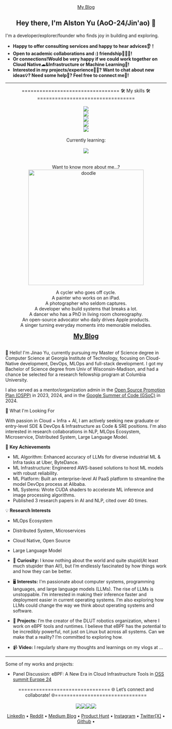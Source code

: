 <div align= "center">
 <!--<a href="https://aoo-24.github.io/portfolio/">Portfolio</a>  · -->
 <!-- This is a hidden comment -->
 <a href="https://aoo-24.github.io/">My Blog</a>
</div>

<h2 align="center">Hey there, I'm Alston Yu (AoO-24/Jin'ao) 👋</h2> 

I'm a developer/explorer/founder who finds joy in building and exploring. 

- **Happy to offer consulting services and happy to hear advices👂！**
- **Open to academic collaborations and :) friendship🧑‍🤝‍🧑!**
- **Or connections!Would be very happy if we could work together on Cloud Native☁&Infrastructure or Machine Learning🤖!** 
- **Interested in my projects/experience🧑‍💼? Want to chat about new ideas💡? Need some help🤝? Feel free to connect me🔗!**
---

<div align="center">
    ================================= 🛠️ My skills 🛠️ =================================

 </h4>
    <br>
    <br>
    <div>
        <img src="https://skillicons.dev/icons?i=go,py,ts,java" />
    </div>
    <div>
        <img src="https://skillicons.dev/icons?i=fastapi,spring,nodejs,graphql,kafka,postman" />
    </div>
    <div>
        <img src="https://skillicons.dev/icons?i=html,css,js,ts,react,figma" />
    </div>
    <div>
        <img src="https://skillicons.dev/icons?i=postgres,mysql,redis,mongodb " />
    </div>
    <div>
        <img src="https://skillicons.dev/icons?i=aws,azure,docker,kubernetes,terraform,ansible,powershell,linux,gitlab" />
    </div>
<div>
    <div>
        <br>
        </b>Currently learning:
        <br>
        <br>
        <img src="https://skillicons.dev/icons?i=rust,cassandra,deno,gcp,cloudflare,bitbucket,jenkins,redhat,openshift" />
    </div>
</div>
<br>
<br>
</div>

<div align="center">
Want to know more about me...?
 
</div>


<div align="center">
<img src="https://github.com/AoO-24/AoO-24/blob/main/doodle.gif" alt="doodle" width="360" height="360">
</div>

<p align="center">
A cycler who goes off cycle.<br/>
A painter who works on an iPad.<br/>
A photographer who seldom captures.<br/>
A developer who build systems that breaks a lot.<br/>
A dancer who has a PhD in living room choreography.<br/>
An open-source advocator who daily drives Apple products.<br/>
A singer turning everyday moments into memorable melodies.
</p>

<div align="center">
  <!-- <a href="https://aoo-24.github.io/portfolio/" style="font-size: 20px; font-weight: bold;">My Portfolio . </a> --!>
  <a href="https://aoo-24.github.io/" style="font-size: 20px; font-weight: bold;">My Blog</a>
</div>
<br/>

👋 Hello! I'm Jinao Yu, currently pursuing my Master of Science degree in Computer Science at Georgia Institute of Technology, focusing on Cloud-Native development, DevOps, MLOps and full-stack development. I got my Bachelor of Science degree from Univ of Wisconsin-Madison, and had a chance be selected for a research fellowship program at Columbia University. 

I also served as a mentor/organization admin in the [Open Source Promotion Plan (OSPP)](https://summer-ospp.ac.cn/) in 2023, 2024, and in the [Google Summer of Code (GSoC)](https://summerofcode.withgoogle.com/) in 2024.

🎯 What I'm Looking For

With passion in Cloud + Infra + AI, I am actively seeking new graduate or entry-level SDE & DevOps & Infrastructure as Code & SRE positions. I'm also interested in research collaborations in NLP, MLOps Ecosystem, Microservice, Distributed System, Large Language Model.

🌟 **Key Achievements**
- ML Algorithm: Enhanced accuracy of LLMs for diverse industrial ML & Infra tasks at Uber, ByteDance.
- ML Infrastructure: Engineered AWS-based solutions to host ML models with robust reliability.
- ML Platform: Built an enterprise-level AI PaaS platform to streamline the model DevOps process at Alibaba.
- ML Systems: Wrote CUDA shaders to accelerate ML inference and image processing algorithms.
- Published 3 research papers in AI and NLP, cited over 40 times.

💡 **Research Interests**
- MLOps Ecosystem
- Distributed System, Microservices
- Cloud Native, Open Source
- Large Language Model 
  

- 🚀 **Curiosity:** I know nothing about the world and quite stupid(At least much stupider than AI!), but I’m endlessly fascinated by how things work and how they can be better.
- 🖥 **Interests:** I'm passionate about computer systems, programming languages, and large language models (LLMs). The rise of LLMs is unstoppable. I’m interested in making their inference faster and deployment easier in current operating systems. I’m also exploring how LLMs could change the way we think about operating systems and software.
- 🌟 **Projects:** I’m the creator of the DLUT robotics organization, where I work on eBPF tools and runtimes. I believe that eBPF has the potential to be incredibly powerful, not just on Linux but across all systems. Can we make that a reality? I’m committed to exploring how.
- 📹 **Video:** I regularly share my thoughts and learnings on my vlogs at ...
---

Some of my works and projects:

- Panel Discussion: eBPF: A New Era in Cloud Infrastructure Tools in [OSS summit Europe 24](https://sched.co/1ej2B@sched)

<div align="center">
      =============================== 🌐 Let’s connect and collaborate! 🌐===============================
 
</h4>
<br>
<br>
<div style="display: flex; justify-content: center; align-items: center;">
    <a href="https://www.linkedin.com/in/alstonyu/">
        <img src="https://skillicons.dev/icons?i=linkedin" />
    </a>
    <a href="https://www.instagram.com/jayy_yuu/">
        <img src="https://skillicons.dev/icons?i=instagram" />
    </a>
    <a href="https://www.instagram.com/jayy_yuu/">
        <img src="https://skillicons.dev/icons?i=twitter" />
    </a>    
    <a href="https://github.com/AoO-24">
        <img src="https://skillicons.dev/icons?i=github" />
    </a>
</div>



<p align="center">
  <a href="https://www.linkedin.com/in/alstonyu/">LinkedIn</a> • 
  <a href="https://www.reddit.com/user/yunwei123">Reddit</a> • 
  <a href="https://medium.com/@yunwei356">Medium Blog</a> • 
  <a href="https://www.producthunt.com/@alston_yu">Product Hunt</a> • 
  <a href="https://www.instagram.com/jayy_yuu/">Instagram</a> • 
  <a href="https://twitter.com/yunwei37">Twitter[X]</a> • 
  <a href="https://github.com/AoO-24">Github</a> • 
</p>


              




<!--
    This is a multi-line comment. Comment for future use
-->

<!--
    You can write as many lines as you want here.
    The browser will not display any of this text.
<a href="https://github.com/AoO-24">
  <img align="center" width="49%" src="https://github-readme-stats.vercel.app/api?username=AoO-24&theme=tokyonight&hide_border=true&show_icons=true&hide_title=true" />
</a>

-->

<!--
### My Stats

<div align="center">

[<img src="https://github-readme-stats.vercel.app/api?username=AoO-24&theme=tokyonight&hide_border=true&show_icons=true&hide_title=true" />](https://github.com/anuraghazra/github-readme-stats)
[<img src="https://github-readme-stats.vercel.app/api/top-langs/?username=AoO-24&size_weight=0.5&count_weight=0.5" />]  


</div>
<!--
**Clifong/Clifong** is a ✨ _special_ ✨ repository because its `README.md` (this file) appears on your GitHub profile.

Here are some ideas to get you started:

- 🔭 I’m currently working on ...
- 🌱 I’m currently learning ...
- 👯 I’m looking to collaborate on ...
- 🤔 I’m looking for help with ...
- 💬 Ask me about ...
- 📫 How to reach me: ...
- 😄 Pronouns: ...
-->
